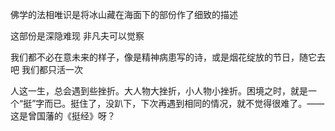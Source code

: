 
佛学的法相唯识是将冰山藏在海面下的部份作了细致的描述

这部份是深隐难现  非凡夫可以觉察

我们都不必在意未来的样子，像是精神病患写的诗，或是烟花绽放的节日，随它去吧 我们都只活一次 

人这一生，总会遇到些挫折。大人物大挫折，小人物小挫折。困境之时，就是一个“挺”字而已。挺住了，没趴下，下次再遇到相同的情况，就不觉得很难了。——这是曾国藩的《挺经》呀？
